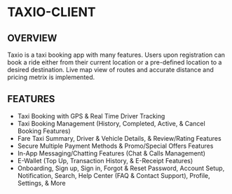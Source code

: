 # TAXIO-CLIENT

## OVERVIEW
Taxio is a taxi booking app with many features. Users upon registration can book a ride either from their current location or a pre-defined location to a desired destination. Live map view of routes and accurate distance and pricing metrix is implemented.

## FEATURES
- Taxi Booking with GPS & Real Time Driver Tracking
- Taxi Booking Management (History, Completed, Active, & Cancel Booking Features)
- Fare Taxi Summary, Driver & Vehicle Details, & Review/Rating Features
- Secure Multiple Payment Methods & Promo/Special Offers Features
- In-App Messaging/Chatting Features (Chat & Calls Management)
- E-Wallet (Top Up, Transaction History, & E-Receipt Features)
- Onboarding, Sign up, Sign in, Forgot & Reset Password, Account Setup, Notification, Search, Help Center (FAQ & Contact Support), Profile, Settings, & More
